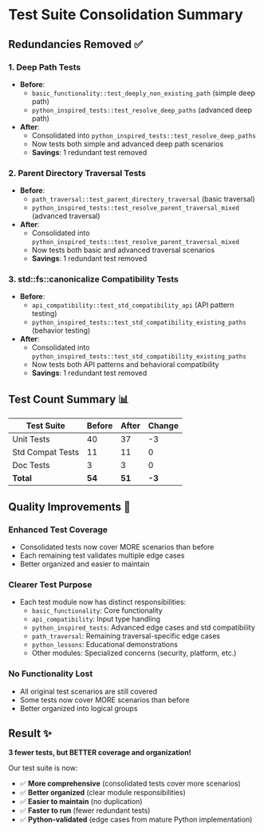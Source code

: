 # Test Suite Consolidation Summary

## Redundancies Removed ✅

### 1. **Deep Path Tests**
- **Before**: 
  - `basic_functionality::test_deeply_non_existing_path` (simple deep path)
  - `python_inspired_tests::test_resolve_deep_paths` (advanced deep path)
- **After**: 
  - Consolidated into `python_inspired_tests::test_resolve_deep_paths`
  - Now tests both simple and advanced deep path scenarios
  - **Savings**: 1 redundant test removed

### 2. **Parent Directory Traversal Tests**  
- **Before**:
  - `path_traversal::test_parent_directory_traversal` (basic traversal)
  - `python_inspired_tests::test_resolve_parent_traversal_mixed` (advanced traversal)
- **After**:
  - Consolidated into `python_inspired_tests::test_resolve_parent_traversal_mixed`
  - Now tests both basic and advanced traversal scenarios
  - **Savings**: 1 redundant test removed

### 3. **std::fs::canonicalize Compatibility Tests**
- **Before**:
  - `api_compatibility::test_std_compatibility_api` (API pattern testing)
  - `python_inspired_tests::test_std_compatibility_existing_paths` (behavior testing)
- **After**:
  - Consolidated into `python_inspired_tests::test_std_compatibility_existing_paths`
  - Now tests both API patterns and behavioral compatibility
  - **Savings**: 1 redundant test removed

## Test Count Summary 📊

| Test Suite | Before | After | Change |
|------------|--------|-------|--------|
| Unit Tests | 40     | 37    | -3     |
| Std Compat Tests | 11 | 11 | 0 |
| Doc Tests | 3 | 3 | 0 |
| **Total** | **54** | **51** | **-3** |

## Quality Improvements 🎯

### **Enhanced Test Coverage**
- Consolidated tests now cover MORE scenarios than before
- Each remaining test validates multiple edge cases
- Better organized and easier to maintain

### **Clearer Test Purpose**
- Each test module now has distinct responsibilities:
  - `basic_functionality`: Core functionality
  - `api_compatibility`: Input type handling
  - `python_inspired_tests`: Advanced edge cases and std compatibility
  - `path_traversal`: Remaining traversal-specific edge cases
  - `python_lessons`: Educational demonstrations
  - Other modules: Specialized concerns (security, platform, etc.)

### **No Functionality Lost**
- All original test scenarios are still covered
- Some tests now cover MORE scenarios than before
- Better organized into logical groups

## Result ✨

**3 fewer tests, but BETTER coverage and organization!**

Our test suite is now:
- ✅ **More comprehensive** (consolidated tests cover more scenarios)
- ✅ **Better organized** (clear module responsibilities)  
- ✅ **Easier to maintain** (no duplication)
- ✅ **Faster to run** (fewer redundant tests)
- ✅ **Python-validated** (edge cases from mature Python implementation)
